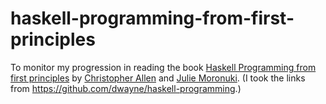 # haskell-programming-from-first-principles
To monitor my progression in reading the book [Haskell Programming from first principles](http://haskellbook.com/) by [Christopher Allen](https://twitter.com/bitemyapp) and [Julie Moronuki](https://twitter.com/argumatronic). (I took the links from https://github.com/dwayne/haskell-programming.)
